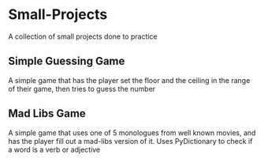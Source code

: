 # Small-Projects

A collection of small projects done to practice

## Simple Guessing Game
A simple game that has the player set the floor and the ceiling in the range of their game, then tries to guess the number

## Mad Libs Game

A simple game that uses one of 5 monologues from well known movies, and has the player fill out a mad-libs version of it. Uses PyDictionary to check if a word is a verb or adjective
